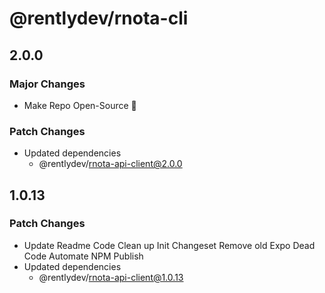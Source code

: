 # @rentlydev/rnota-cli

## 2.0.0

### Major Changes

- Make Repo Open-Source 🎉

### Patch Changes

- Updated dependencies
  - @rentlydev/rnota-api-client@2.0.0

## 1.0.13

### Patch Changes

- Update Readme
  Code Clean up
  Init Changeset
  Remove old Expo Dead Code
  Automate NPM Publish
- Updated dependencies
  - @rentlydev/rnota-api-client@1.0.13
